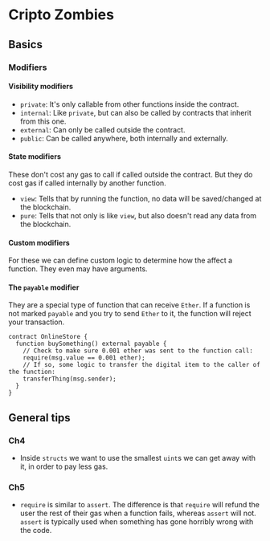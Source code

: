# Cripto Zombies


## Basics

### Modifiers

#### Visibility modifiers
- `private`: It's only callable from other functions inside the
    contract.
- `internal`: Like `private`, but can also be called by contracts that
    inherit from this one.
- `external`: Can only be called outside the contract.
- `public`: Can be called anywhere, both internally and externally.

#### State modifiers
These don't cost any gas to call if called outside the contract. But
they do cost gas if called internally by another function.
- `view`: Tells that by running the function, no data will be
    saved/changed at the blockchain.
- `pure`: Tells that not only is like `view`, but also doesn't read
    any data from the blockchain.

#### Custom modifiers
For these we can define custom logic to determine how the affect a
function. They even may have arguments.

#### The `payable` modifier
They are a special type of function that can receive `Ether`. If a
function is not marked `payable` and you try to send `Ether` to it,
the function will reject your transaction. 
```solidity
contract OnlineStore {
  function buySomething() external payable {
    // Check to make sure 0.001 ether was sent to the function call:
    require(msg.value == 0.001 ether);
    // If so, some logic to transfer the digital item to the caller of the function:
    transferThing(msg.sender);
  }
}
```

## General tips

### Ch4
- Inside `structs` we want to use the smallest `uint`s we can get away
    with it, in order to pay less gas.

### Ch5
- `require` is similar to `assert`. The difference is that `require`
    will refund the user the rest of their gas when a function fails,
    whereas `assert` will not. `assert` is typically used when
    something has gone horribly wrong with the code.
